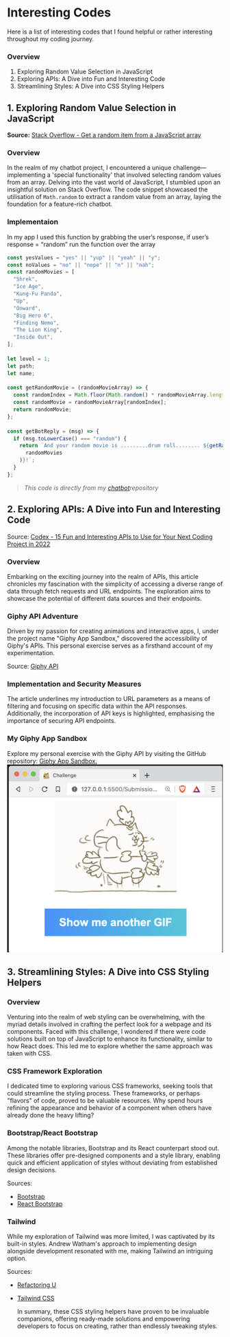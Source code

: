 # Interesting Codes

Here is a list of interesting codes that I found helpful or rather interesting throughout my coding journey.

### Overview

1. Exploring Random Value Selection in JavaScript
2. Exploring APIs: A Dive into Fun and Interesting Code
3. Streamlining Styles: A Dive into CSS Styling Helpers

## 1. Exploring Random Value Selection in JavaScript

**Source:** [Stack Overflow - Get a random item from a JavaScript array](https://stackoverflow.com/questions/5915096/get-a-random-item-from-a-javascript-array)

### Overview

In the realm of my chatbot project, I encountered a unique challenge—implementing a 'special functionality' that involved selecting random values from an array. Delving into the vast world of JavaScript, I stumbled upon an insightful solution on Stack Overflow. The code snippet showcased the utilisation of `Math.random` to extract a random value from an array, laying the foundation for a feature-rich chatbot.

### Implementaion

In my app I used this function by grabbing the user’s response, if user’s response = “random” run the function over the array

```javascript
const yesValues = "yes" || "yup" || "yeah" || "y";
const noValues = "no" || "nope" || "n" || "nah";
const randomMovies = [
  "Shrek",
  "Ice Age",
  "Kung-Fu Panda",
  "Up",
  "Onward",
  "Big Hero 6",
  "Finding Nemo",
  "The Lion King",
  "Inside Out",
];

let level = 1;
let path;
let name;

const getRandomMovie = (randomMovieArray) => {
  const randomIndex = Math.floor(Math.random() * randomMovieArray.length);
  const randomMovie = randomMovieArray[randomIndex];
  return randomMovie;
};

const getBotReply = (msg) => {
  if (msg.toLowerCase() === "random") {
    return `And your random movie is .........drum roll........ ${getRandomMovie(
      randomMovies
    )}!`;
  }
};
```

> _This code is directly from my [chatbot](https://github.com/Kahayla/build-a-chatbot/blob/main/01-project---build-a-chatbot-Kahayla-main%202/Submission/script.js)repository_

## 2. Exploring APIs: A Dive into Fun and Interesting Code

Source: [Codex - 15 Fun and Interesting APIs to Use for Your Next Coding Project in 2022](https://medium.com/codex/15-fun-and-interesting-apis-to-use-for-your-next-coding-project-in-2022-86a4ff3a2742)

### Overview

Embarking on the exciting journey into the realm of APIs, this article chronicles my fascination with the simplicity of accessing a diverse range of data through fetch requests and URL endpoints. The exploration aims to showcase the potential of different data sources and their endpoints.

### Giphy API Adventure

Driven by my passion for creating animations and interactive apps, I, under the project name "Giphy App Sandbox," discovered the accessibility of Giphy's APIs. This personal exercise serves as a firsthand account of my experimentation.

Source: [Giphy API](https://developers.giphy.com/)

### Implementation and Security Measures

The article underlines my introduction to URL parameters as a means of filtering and focusing on specific data within the API responses. Additionally, the incorporation of API keys is highlighted, emphasising the importance of securing API endpoints.

### My Giphy App Sandbox

Explore my personal exercise with the Giphy API by visiting the GitHub repository: [Giphy App Sandbox.](https://github.com/Kahayla/giphy-api-sandbox)
![giphy API exercise](images/Giphyapi.png)

## 3. Streamlining Styles: A Dive into CSS Styling Helpers

### Overview

Venturing into the realm of web styling can be overwhelming, with the myriad details involved in crafting the perfect look for a webpage and its components. Faced with this challenge, I wondered if there were code solutions built on top of JavaScript to enhance its functionality, similar to how React does. This led me to explore whether the same approach was taken with CSS.

### CSS Framework Exploration

I dedicated time to exploring various CSS frameworks, seeking tools that could streamline the styling process. These frameworks, or perhaps "flavors" of code, proved to be valuable resources. Why spend hours refining the appearance and behavior of a component when others have already done the heavy lifting?

### Bootstrap/React Bootstrap

Among the notable libraries, Bootstrap and its React counterpart stood out. These libraries offer pre-designed components and a style library, enabling quick and efficient application of styles without deviating from established design decisions.

Sources:

- [Bootstrap](https://getbootstrap.com/)
- [React Bootstrap](https://react-bootstrap.netlify.app/)

### Tailwind

While my exploration of Tailwind was more limited, I was captivated by its built-in styles. Andrew Watham's approach to implementing design alongside development resonated with me, making Tailwind an intriguing option.

Sources:

- [Refactoring U](https://www.refactoringui.com/)
- [Tailwind CSS](https://tailwindcss.com/)

  In summary, these CSS styling helpers have proven to be invaluable companions, offering ready-made solutions and empowering developers to focus on creating, rather than endlessly tweaking styles.
